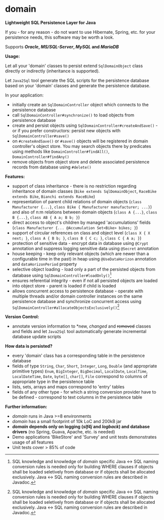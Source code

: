 # domain
**Lightweight SQL Persistence Layer for Java**

If you - for any reason - do not want to use Hibernate, Spring, etc. for your persistence needs, this software may be worth a look. 

Supports ***Oracle*, *MS/SQL-Server*, *MySQL* and *MariaDB***

**Usage:**

Let all your 'domain' classes to persist extend `SqlDomainObject` class directly or indirectly (inheritance is supported).

Let `Java2Sql` tool generate the SQL scripts for the persistence database based on your 'domain' classes and generate the persistence database.

In your application:
   - initially create an `SqlDomainController` object which connects to the persistence database
   - call `SqlDomainController#synchronize()` to load objects from persistence database
   - create and persist objects using `SqlDomainController#createAndSave()` - or if you prefer constructors: persist new objects with `SqlDomainController#save()`
   - on `#createAndSave()` or `#save()` objects will be registered in domain controller's object store. You may search objects there by predicates using methods like `DomainController#findAll()`, `DomainController#findAny()`
   - remove objects from object store and delete associated persistence records from database using `#delete()`

**Features:**
- support of class inheritance - there is no restriction regarding inheritance of domain classes (`Bike extends SqlDomainObject`, `RaceBike extends Bike`, `Bianchi extends RaceBike`)
- representation of parent child relations of domain objects (`class Manufacturer {...}`, `class Bike { Manufacturer manufacturer; ...}`) and also of n:m relations between domain objects (`class A {...}`, `class B {...}`, `class AB { A a; B b; }`)
- direct access to object's children by managed 'accumulations' fields (`class Manufacturer {... @Accumulation Set<Bike> bikes; }`)
- support of circular references on class and object level (`class X { X next; }`, `class A { B b; }`, `class B { C c; }`, `class C { A a; }`)
- protection of sensitive data - encrypt data in database using `@Crypt` annotation and suppress logging sensitive data using `@Secret` annotation
- house keeping - keep only relevant objects (which are newer than a configurable time in the past) in heap using `@UseDataHorizon` annotation and `dataHorizonPeriod` property  
- selective object loading - load only a part of the persisted objects from database using `SqlDomainController#loadOnly()`[^1]
- ensures referential integrity - even if not all persisted objects are loaded into object store - parent is loaded if child is loaded
- allows concurrent access to persistence database - operate with multiple threads and/or domain controller instances on the same persistence database and synchronize concurrent access using `SqlDomainController#allocateObjectsExclusively()`[^1]

[^1]: SQL knowledge and knowledge of *domain* specific Java <-> SQL naming conversion rules is needed only for building WHERE clauses if objects shall be loaded seletively from database or if objects shall be allocated exclusively. Java <-> SQL naming conversion rules are described in Javadoc.

**Version Control:** 
- annotate version information to \*new, *changed* and ~~removed~~ classes and fields and let `Java2Sql` tool automatically generate incremental database update scripts 

**How data is persisted?**
- every 'domain' class has a corresponding table in the persistence database
- fields of type `String`, `Char`, `Short`, `Integer`, `Long`, `Double` (and appropriate primitive types) `Enum`, `BigInteger`, `BigDecimal`, `LocalDate`, `LocalTime`, `LocalDateTime`, `Date`, `byte[]`, `char[]`, `File` correspond to columns of appropriate type in the persistence table
- lists, sets, arrays and maps correspond to 'entry' tables
- fields of any other type - for which a string conversion provider have to be defined - correspond to text columns in the persistence table

**Further information:**
- *domain* runs in Java >=8 environments
- *domain* has a small footprint of 10k LoC and 200kB jar
- ***domain* depends only on logging (*slf4j* and *logback*) and database drivers** (no Spring, Guava, Apache, etc. is needed)
- Demo applications 'BikeStore' and 'Survey' and unit tests demonstrates usage of all features  
- Unit tests cover > 85% of code
